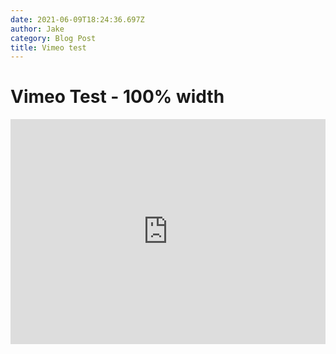 ```yaml
---
date: 2021-06-09T18:24:36.697Z
author: Jake
category: Blog Post
title: Vimeo test
---
```

# Vimeo Test - 100% width

<iframe src="https://player.vimeo.com/video/309762034" width="100%" height="360" frameborder="0" allow="autoplay; fullscreen; picture-in-picture" allowfullscreen></iframe>